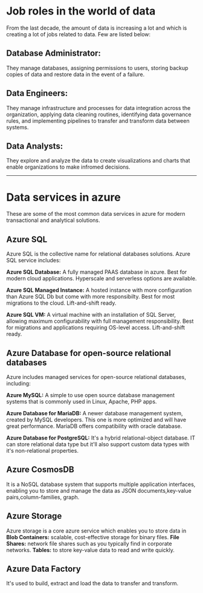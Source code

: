 # Job roles in the world of data

From the last decade, the amount of data is increasing a lot and which is creating a lot of jobs related to data. Few are listed below:

## Database Administrator:

They manage databases, assigning permissions to users, storing backup copies of data and restore data in the event of a failure.

## Data Engineers:

They manage infrastructure and processes for data integration across the organization, applying data cleaning routines, identifying data governance rules, and implementing pipelines to transfer and transform data between systems.

## Data Analysts:

They explore and analyze the data to create visualizations and charts that enable organizations to make infromed decisions.

---

# Data services in azure

These are some of the most common data services in azure for modern transactional and analytical solutions.

## Azure SQL

Azure SQL is the collective name for relational databases solutions. Azure SQL service includes:

**Azure SQL Database:** A fully managed PAAS database in azure. Best for modern cloud applications. Hyperscale and serverless options are available.

**Azure SQL Managed Instance:** A hosted instance with more configuration than Azure SQL Db but come with more responsibilty. Best for most migrations to the cloud. Lift-and-shift ready.

**Azure SQL VM:** A virtual machine with an installation of SQL Server, allowing maximum configurability with full management responsibility. Best for migrations and applications requiring OS-level access. Lift-and-shift ready.

## Azure Database for open-source relational databases

Azure includes managed services for open-source relational databases, including:

**Azure MySQL:** A simple to use open source database management systems that is commonly used in Linux, Apache, PHP apps.

**Azure Database for MariaDB:** A newer database management system, created by MySQL developers. This one is more optimized and will have great performance. MariaDB offers compatibility with oracle database.

**Azure Database for PostgreSQL:** It's a hybrid relational-object database. IT can store relational data type but it'll also support custom data types with it's non-relational properties.

## Azure CosmosDB

It is a NoSQL database system that supports multiple application interfaces, enabling you to store and manage the data as JSON documents,key-value pairs,column-families, graph.

## Azure Storage

Azure storage is a core azure service which enables you to store data in
**Blob Containers:** scalable, cost-effective storage for binary files.
**File Shares:** network file shares such as you typically find in corporate networks.
**Tables:** to store key-value data to read and write quickly.

## Azure Data Factory

It's used to build, extract and load the data to transfer and transform.
